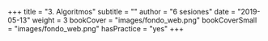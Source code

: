 +++
title = "3. Algoritmos"
subtitle = ""
author = "6 sesiones"
date = "2019-05-13"
weight = 3
bookCover = "images/fondo_web.png"
bookCoverSmall = "images/fondo_web.png"
hasPractice = "yes"
+++